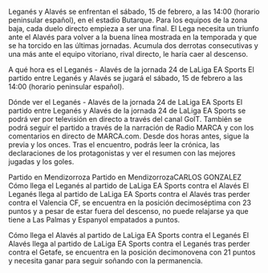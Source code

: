 
Leganés y Alavés se enfrentan el sábado, 15 de febrero, a las 14:00 (horario peninsular español), en el estadio Butarque. Para los equipos de la zona baja, cada duelo directo empieza a ser una final. El Lega necesita un triunfo ante el Alavés para volver a la buena línea mostrada en la temporada y que se ha torcido en las últimas jornadas. Acumula dos derrotas consecutivas y una más ante el equipo vitoriano, rival directo, le haría caer al descenso.

A qué hora es el Leganés - Alavés de la jornada 24 de LaLiga EA Sports
El partido entre Leganés y Alavés se jugará el sábado, 15 de febrero a las 14:00 (horario peninsular español).

Dónde ver el Leganés - Alavés de la jornada 24 de LaLiga EA Sports
El partido entre Leganés y Alavés de la jornada 24 de LaLiga EA Sports se podrá ver por televisión en directo a través del canal GolT. También se podrá seguir el partido a través de la narración de Radio MARCA y con los comentarios en directo de MARCA.com. Desde dos horas antes, sigue la previa y los onces. Tras el encuentro, podrás leer la crónica, las declaraciones de los protagonistas y ver el resumen con las mejores jugadas y los goles.

Partido en Mendizorroza
Partido en MendizorrozaCARLOS GONZALEZ
Cómo llega el Leganés al partido de LaLiga EA Sports contra el Alavés
El Leganés llega al partido de LaLiga EA Sports contra el Alavés tras perder contra el Valencia CF, se encuentra en la posición decimoséptima con 23 puntos y a pesar de estar fuera del descenso, no puede relajarse ya que tiene a Las Palmas y Espanyol empatados a puntos.

Cómo llega el Alavés al partido de LaLiga EA Sports contra el Leganés
El Alavés llega al partido de LaLiga EA Sports contra el Leganés tras perder contra el Getafe, se encuentra en la posición decimonovena con 21 puntos y necesita ganar para seguir soñando con la permanencia.

